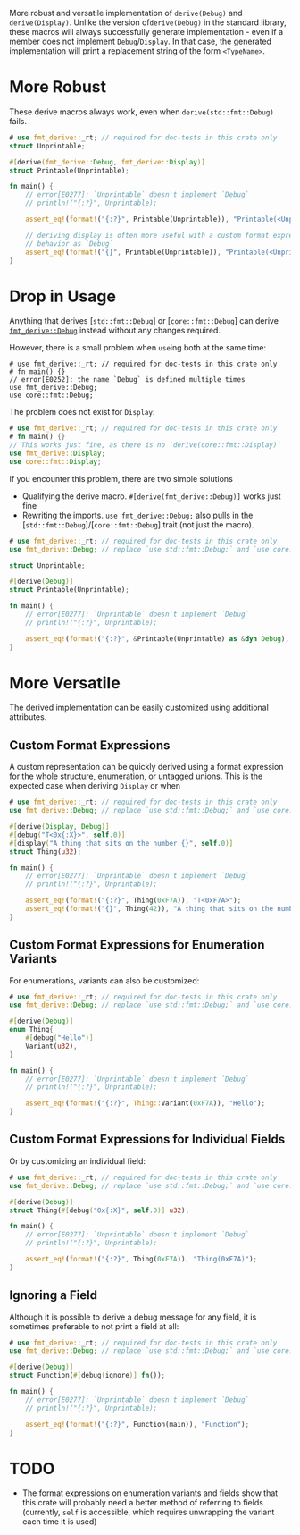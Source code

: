 More robust and versatile implementation of `derive(Debug)` and `derive(Display)`. Unlike the version of`derive(Debug)`
in the standard library, these macros will always successfully generate implementation - even if a member does not
implement `Debug`/`Display`. In that case, the generated implementation will print a replacement string of the form
`<TypeName>`.

# More Robust
These derive macros always work, even when `derive(std::fmt::Debug)` fails.
```rust
# use fmt_derive::_rt; // required for doc-tests in this crate only
struct Unprintable;

#[derive(fmt_derive::Debug, fmt_derive::Display)]
struct Printable(Unprintable);

fn main() {
	// error[E0277]: `Unprintable` doesn't implement `Debug`
	// println!("{:?}", Unprintable);

	assert_eq!(format!("{:?}", Printable(Unprintable)), "Printable(<Unprintable>)");

	// deriving display is often more useful with a custom format expression, but will silently fall back to the same
	// behavior as `Debug`
	assert_eq!(format!("{}", Printable(Unprintable)), "Printable(<Unprintable>)");
}
```

# Drop in Usage
Anything that derives [`std::fmt::Debug`] or [`core::fmt::Debug`] can derive [`fmt_derive::Debug`](`Debug`) instead
without any changes required.

However, there is a small problem when `use`ing both at the same time:
```rust,compile_fail
# use fmt_derive::_rt; // required for doc-tests in this crate only
# fn main() {}
// error[E0252]: the name `Debug` is defined multiple times
use fmt_derive::Debug;
use core::fmt::Debug;
```

The problem does not exist for `Display`:
```rust
# use fmt_derive::_rt; // required for doc-tests in this crate only
# fn main() {}
// This works just fine, as there is no `derive(core::fmt::Display)`
use fmt_derive::Display;
use core::fmt::Display;
```

If you encounter this problem, there are two simple solutions
- Qualifying the derive macro. `#[derive(fmt_derive::Debug)]` works just fine
- Rewriting the imports. `use fmt_derive::Debug;` also pulls in the [`std::fmt::Debug`]/[`core::fmt::Debug`] trait (not just the macro).
```rust
# use fmt_derive::_rt; // required for doc-tests in this crate only
use fmt_derive::Debug; // replace `use std::fmt::Debug;` and `use core::fmt::Debug;`

struct Unprintable;

#[derive(Debug)]
struct Printable(Unprintable);

fn main() {
	// error[E0277]: `Unprintable` doesn't implement `Debug`
	// println!("{:?}", Unprintable);

	assert_eq!(format!("{:?}", &Printable(Unprintable) as &dyn Debug), "Printable(<Unprintable>)");
}
```

# More Versatile
The derived implementation can be easily customized using additional attributes.

## Custom Format Expressions
A custom representation can be quickly derived using a format expression for the whole structure, enumeration, or
untagged unions. This is the expected case when deriving `Display` or when 
```rust
# use fmt_derive::_rt; // required for doc-tests in this crate only
use fmt_derive::Debug; // replace `use std::fmt::Debug;` and `use core::fmt::Debug;`

#[derive(Display, Debug)]
#[debug("T<0x{:X}>", self.0)]
#[display("A thing that sits on the number {}", self.0)]
struct Thing(u32);

fn main() {
	// error[E0277]: `Unprintable` doesn't implement `Debug`
	// println!("{:?}", Unprintable);

	assert_eq!(format!("{:?}", Thing(0xF7A)), "T<0xF7A>");
	assert_eq!(format!("{}", Thing(42)), "A thing that sits on the number 42");
}
```

## Custom Format Expressions for Enumeration Variants
For enumerations, variants can also be customized:
```rust
# use fmt_derive::_rt; // required for doc-tests in this crate only
use fmt_derive::Debug; // replace `use std::fmt::Debug;` and `use core::fmt::Debug;`

#[derive(Debug)]
enum Thing{
	#[debug("Hello")]
	Variant(u32),
}

fn main() {
	// error[E0277]: `Unprintable` doesn't implement `Debug`
	// println!("{:?}", Unprintable);

	assert_eq!(format!("{:?}", Thing::Variant(0xF7A)), "Hello");
}
```

## Custom Format Expressions for Individual Fields
Or by customizing an individual field:
```rust
# use fmt_derive::_rt; // required for doc-tests in this crate only
use fmt_derive::Debug; // replace `use std::fmt::Debug;` and `use core::fmt::Debug;`

#[derive(Debug)]
struct Thing(#[debug("0x{:X}", self.0)] u32);

fn main() {
	// error[E0277]: `Unprintable` doesn't implement `Debug`
	// println!("{:?}", Unprintable);

	assert_eq!(format!("{:?}", Thing(0xF7A)), "Thing(0xF7A)");
}
```

## Ignoring a Field
Although it is possible to derive a debug message for any field, it is sometimes preferable to not print a field at
all:
```rust
# use fmt_derive::_rt; // required for doc-tests in this crate only
use fmt_derive::Debug; // replace `use std::fmt::Debug;` and `use core::fmt::Debug;`

#[derive(Debug)]
struct Function(#[debug(ignore)] fn());

fn main() {
	// error[E0277]: `Unprintable` doesn't implement `Debug`
	// println!("{:?}", Unprintable);

	assert_eq!(format!("{:?}", Function(main)), "Function");
}
```

# TODO
- The format expressions on enumeration variants and fields show that this crate will probably need a better method of referring to fields (currently, `self` is accessible, which requires unwrapping the variant each time it is used)
